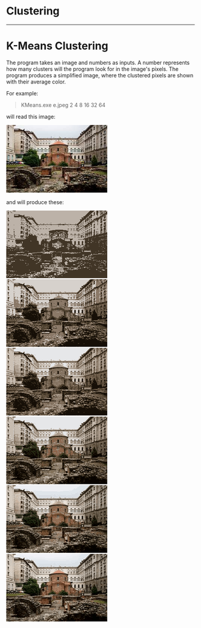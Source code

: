 # Clustering

<hr/>

# K-Means Clustering

The program takes an image and numbers as inputs. 
A number represents how many clusters will the program look for in the image's pixels.
The program produces a simplified image, where the clustered pixels are shown with their average color.

For example: 

> KMeans.exe e.jpeg 2 4 8 16 32 64

will read this image:
<div>
<img src=".\KMeans\pics\e.jpeg" >
</div>

and will produce these: 
<div>
<img src=".\KMeans\pics\e.jpeg-2.jpeg" >
<img src=".\KMeans\pics\e.jpeg-4.jpeg" >
<img src=".\KMeans\pics\e.jpeg-8.jpeg" >
<img src=".\KMeans\pics\e.jpeg-16.jpeg" >
<img src=".\KMeans\pics\e.jpeg-32.jpeg" >
<img src=".\KMeans\pics\e.jpeg-64.jpeg" >
</div>
